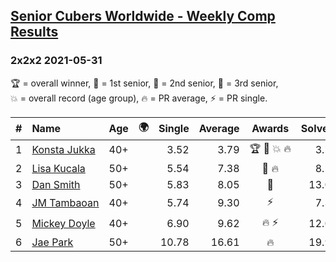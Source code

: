 <style>table {white-space: nowrap;}</style>
<link rel="stylesheet" type="text/css" href="/scw-comp/css/flags.css" />

## [Senior Cubers Worldwide - Weekly Comp Results](/scw-comp/results/)
### 2x2x2 2021-05-31

<span style="white-space: nowrap;">🏆 = overall winner</span>, <span style="white-space: nowrap;">🥇 = 1st senior</span>, <span style="white-space: nowrap;">🥈 = 2nd senior</span>, <span style="white-space: nowrap;">🥉 = 3rd senior</span>, <span style="white-space: nowrap;">💥 = overall record (age group)</span>, <span style="white-space: nowrap;">🔥 = PR average</span>, <span style="white-space: nowrap;">⚡ = PR single</span>.

| # | Name | Age | 🌍 | Single | Average | Awards | Solve 1 | Solve 2 | Solve 3 | Solve 4 | Solve 5 | Video |
| :--: | :-- | :--: | :--: | --: | --: | :--: | --: | --: | --: | --: | --: | :-- |
| 1 | [Konsta Jukka](../../persons/konsta_jukka/222.md) | 40+ | <i class="flag flag-FI" /> | 3.52 | 3.79 | 🏆 🥇 💥 🔥 | 3.78 | 4.00 | 3.52 | 4.59 | 3.59 | [Desktop](https://www.facebook.com/events/477312563557358/permalink/485230306098917) / [Mobile](https://m.facebook.com/events/477312563557358?view=permalink&id=485230306098917) |
| 2 | [Lisa Kucala](../../persons/lisa_kucala/222.md) | 50+ | <i class="flag flag-US" /> | 5.54 | 7.38 | 🥈 🔥 | 8.25 | 8.07 | 7.71 | 6.37 | 5.54 | [Desktop](https://www.facebook.com/events/477312563557358/permalink/483484239606857) / [Mobile](https://m.facebook.com/events/477312563557358?view=permalink&id=483484239606857) |
| 3 | [Dan Smith](../../persons/dan_smith/222.md) | 50+ | <i class="flag flag-US" /> | 5.83 | 8.05 | 🥉 | 13.08 | 8.40 | 8.97 | 5.83 | 6.78 | [Desktop](https://www.facebook.com/events/477312563557358/permalink/485128709442410) / [Mobile](https://m.facebook.com/events/477312563557358?view=permalink&id=485128709442410) |
| 4 | [JM Tambaoan](../../persons/jm_tambaoan/222.md) | 40+ | <i class="flag flag-PH" /> | 5.74 | 9.30 | ⚡ | 7.32 | 5.74 | 9.36 | 11.23 | 13.39 | [Desktop](https://www.facebook.com/events/477312563557358/permalink/484351006186847) / [Mobile](https://m.facebook.com/events/477312563557358?view=permalink&id=484351006186847) |
| 5 | [Mickey Doyle](../../persons/mickey_doyle/222.md) | 40+ | <i class="flag flag-US" /> | 6.90 | 9.62 | 🔥 ⚡ | 12.09 | 7.11 | 12.95 | 6.90 | 9.66 | [Desktop](https://www.facebook.com/events/477312563557358/permalink/484609702827644) / [Mobile](https://m.facebook.com/events/477312563557358?view=permalink&id=484609702827644) |
| 6 | [Jae Park](../../persons/jae_park/222.md) | 50+ | <i class="flag flag-US" /> | 10.78 | 16.61 | 🔥 | 19.96 | 16.70 | 13.17 | 10.78 | 48.44 | [Desktop](https://www.facebook.com/events/477312563557358/permalink/481006546521293) / [Mobile](https://m.facebook.com/events/477312563557358?view=permalink&id=481006546521293) |

<!-- Global site tag (gtag.js) - Google Analytics -->
<script async src="https://www.googletagmanager.com/gtag/js?id=UA-86348435-3"></script>
<script>window.dataLayer = window.dataLayer || []; function gtag() {dataLayer.push(arguments);} gtag('js', new Date()); gtag('config', 'UA-86348435-3');</script>
